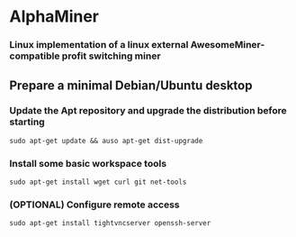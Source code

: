 # AlphaMiner

### Linux implementation of a linux external AwesomeMiner-compatible profit switching miner

## Prepare a minimal Debian/Ubuntu desktop 

### Update the Apt repository and upgrade the distribution before starting
```
sudo apt-get update && auso apt-get dist-upgrade
```

### Install some basic workspace tools
```
sudo apt-get install wget curl git net-tools
```

### (OPTIONAL) Configure remote access
```
sudo apt-get install tightvncserver openssh-server
```
